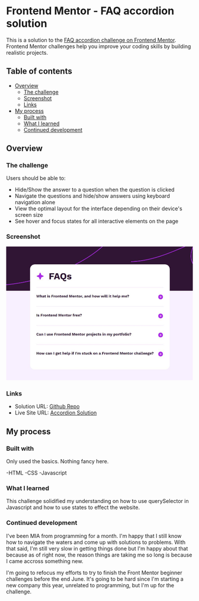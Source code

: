# Frontend Mentor - FAQ accordion solution

This is a solution to the [FAQ accordion challenge on Frontend Mentor](https://www.frontendmentor.io/challenges/faq-accordion-wyfFdeBwBz). Frontend Mentor challenges help you improve your coding skills by building realistic projects. 

## Table of contents

- [Overview](#overview)
  - [The challenge](#the-challenge)
  - [Screenshot](#screenshot)
  - [Links](#links)
- [My process](#my-process)
  - [Built with](#built-with)
  - [What I learned](#what-i-learned)
  - [Continued development](#continued-development)

## Overview

### The challenge

Users should be able to:

- Hide/Show the answer to a question when the question is clicked
- Navigate the questions and hide/show answers using keyboard navigation alone
- View the optimal layout for the interface depending on their device's screen size
- See hover and focus states for all interactive elements on the page

### Screenshot

![](desktop.jpg)

### Links

- Solution URL: [Github Repo](https://github.com/UnknownBuilder/FEmentor_accordion_faq)
- Live Site URL: [Accordion Solution](https://unknownbuilder.github.io/FEmentor_accordion_faq/)

## My process

### Built with

Only used the basics. Nothing fancy here. 

-HTML
-CSS
-Javascript

### What I learned

This challenge solidified my understanding on how to use querySelector in Javascript and how to use states to effect the website. 

### Continued development

I've been MIA from programming for a month. I'm happy that I still know how to navigate the waters and come up with solutions to problems. With that said, I'm still very slow in getting things done but I'm happy about that because as of right now, the reason things are taking me so long is because I came accross something new. 

I'm going to refocus my efforts to try to finish the Front Mentor beginner challenges before the end June. It's going to be hard since I'm starting a new company this year, unrelated to programming, but I'm up for the challenge. 